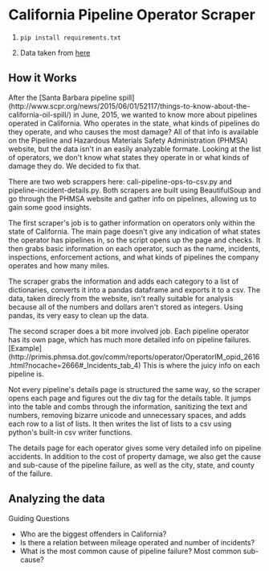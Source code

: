 California Pipeline Operator Scraper 
====================================

1. ```pip install requirements.txt```

2. Data taken from [here](http://primis.phmsa.dot.gov/comm/reports/operator/OperatorListNoJS.html)

How it Works
------------
<p>After the [Santa Barbara pipeline spill](http://www.scpr.org/news/2015/06/01/52117/things-to-know-about-the-california-oil-spill/) in June, 2015, we wanted to know more about pipelines operated in California. Who operates in the state, what kinds of pipelines do they operate, and who causes the most damage? All of that info is available on the Pipeline and Hazardous Materials Safety Administration (PHMSA) website, but the data isn't in an easily analyzable formate. Looking at the list of operators, we don't know what states they operate in or what kinds of damage they do. We decided to fix that. </p>

<p>There are two web scrappers here: cali-pipeline-ops-to-csv.py and pipeline-incident-details.py. Both scrapers are built using BeautifulSoup and go through the PHMSA website and gather info on pipelines, allowing us to gain some good insights. </p>

<p> The first scraper's job is to gather information on operators only within the state of California. The main page doesn't give any indication of what states the operator has pipelines in, so the script opens up the page and checks. It then grabs basic information on each operator, such as the name, incidents, inspections, enforcement actions, and what kinds of pipelines the company operates and how many miles.</p>

<p> The scraper grabs the information and adds each category to a list of dictionaries, converts it into a pandas dataframe and exports it to a csv. The data, taken direcly from the website, isn't really suitable for analysis because all of the numbers and dollars aren't stored as integers. Using pandas, its very easy to clean up the data.</p>

<p> The second scraper does a bit more involved job. Each pipeline operator has its own page, which has much more detailed info on pipeline failures. [Example](http://primis.phmsa.dot.gov/comm/reports/operator/OperatorIM_opid_2616.html?nocache=2666#_Incidents_tab_4) This is where the juicy info on each pipeline is.</p>

<p>Not every pipeline's details page is structured the same way, so the scraper opens each page and figures out the div tag for the details table. It jumps into the table and combs through the information, sanitizing the text and numbers, removing bizarre unicode and unnecessary spaces, and adds each row to a list of lists. It then writes the list of lists to a csv using python's built-in csv writer functions.</p>

<p> The details page for each operator gives some very detailed info on pipeline accidents. In addition to the cost of property damage, we also get the cause and sub-cause of the pipeline failure, as well as the city, state, and county of the failure.</p>

Analyzing the data 
------------------
Guiding Questions 
* Who are the biggest offenders in California?
* Is there a relation between mileage operated and number of incidents? 
* What is the most common cause of pipeline failure? Most common sub-cause?








